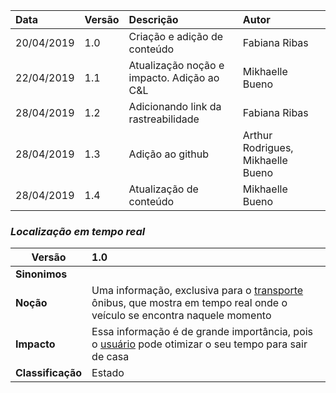 |Data|Versão|Descrição|Autor|
|:---|:---|:---|:---|
|20/04/2019|1.0|Criação e adição de conteúdo|Fabiana Ribas|
|22/04/2019|1.1|Atualização noção e impacto. Adição ao C&L|Mikhaelle Bueno|
|28/04/2019|1.2|Adicionando link da rastreabilidade|Fabiana Ribas|
|28/04/2019|1.3|Adição ao github|Arthur Rodrigues, Mikhaelle Bueno|
|28/04/2019|1.4|Atualização de conteúdo|Mikhaelle Bueno|

### ***<a name="localizacao em tempo real">Localização em tempo real</a>***


|Versão|1.0
|-|:-|
|**Sinonimos**|
|**Noção**|Uma informação, exclusiva para o [transporte](#transporte) ônibus, que mostra em tempo real onde o veículo se encontra naquele momento |
|**Impacto**|Essa informação é de grande importância, pois o [usuário](https://github.com/Andre-Eduardo/2019.1-Requisitos-Moovit/wiki/L65-Usuário) pode otimizar o seu tempo para sair de casa|
|**Classificação**| Estado
